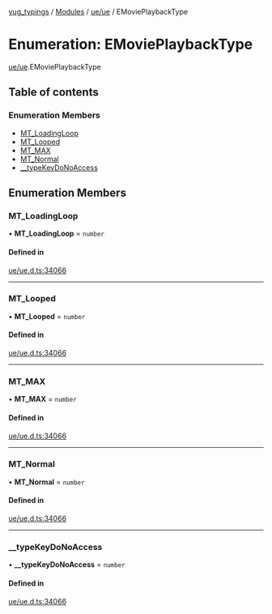[yug_typings](../README.md) / [Modules](../modules.md) / [ue/ue](../modules/ue_ue.md) / EMoviePlaybackType

# Enumeration: EMoviePlaybackType

[ue/ue](../modules/ue_ue.md).EMoviePlaybackType

## Table of contents

### Enumeration Members

- [MT\_LoadingLoop](ue_ue.EMoviePlaybackType.md#mt_loadingloop)
- [MT\_Looped](ue_ue.EMoviePlaybackType.md#mt_looped)
- [MT\_MAX](ue_ue.EMoviePlaybackType.md#mt_max)
- [MT\_Normal](ue_ue.EMoviePlaybackType.md#mt_normal)
- [\_\_typeKeyDoNoAccess](ue_ue.EMoviePlaybackType.md#__typekeydonoaccess)

## Enumeration Members

### MT\_LoadingLoop

• **MT\_LoadingLoop** = `number`

#### Defined in

[ue/ue.d.ts:34066](https://github.com/YugMetaverse/yug_typings/blob/25cad34/ue/ue.d.ts#L34066)

___

### MT\_Looped

• **MT\_Looped** = `number`

#### Defined in

[ue/ue.d.ts:34066](https://github.com/YugMetaverse/yug_typings/blob/25cad34/ue/ue.d.ts#L34066)

___

### MT\_MAX

• **MT\_MAX** = `number`

#### Defined in

[ue/ue.d.ts:34066](https://github.com/YugMetaverse/yug_typings/blob/25cad34/ue/ue.d.ts#L34066)

___

### MT\_Normal

• **MT\_Normal** = `number`

#### Defined in

[ue/ue.d.ts:34066](https://github.com/YugMetaverse/yug_typings/blob/25cad34/ue/ue.d.ts#L34066)

___

### \_\_typeKeyDoNoAccess

• **\_\_typeKeyDoNoAccess** = `number`

#### Defined in

[ue/ue.d.ts:34066](https://github.com/YugMetaverse/yug_typings/blob/25cad34/ue/ue.d.ts#L34066)
